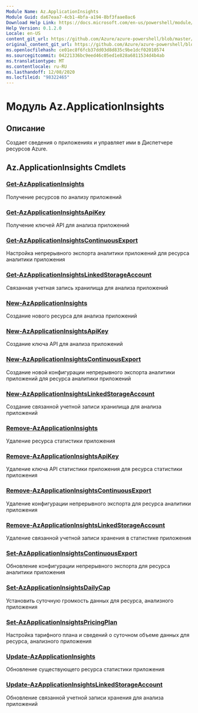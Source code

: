 ```yaml
---
Module Name: Az.ApplicationInsights
Module Guid: da67eaa7-4cb1-4bfa-a194-8bf3faae8ac6
Download Help Link: https://docs.microsoft.com/en-us/powershell/module/az.applicationinsights
Help Version: 0.1.2.0
Locale: en-US
content_git_url: https://github.com/Azure/azure-powershell/blob/master/src/ApplicationInsights/ApplicationInsights/help/Az.ApplicationInsights.md
original_content_git_url: https://github.com/Azure/azure-powershell/blob/master/src/ApplicationInsights/ApplicationInsights/help/Az.ApplicationInsights.md
ms.openlocfilehash: ce01ec8f6fcb37dd03d8d835c9be1dcf02010574
ms.sourcegitcommit: 04221336bc9eed46c05ed1e828a6811534d4b4ab
ms.translationtype: MT
ms.contentlocale: ru-RU
ms.lasthandoff: 12/08/2020
ms.locfileid: "98322465"
---
```

# Модуль Az.ApplicationInsights
## Описание
Создает сведения о приложениях и управляет ими в Диспетчере ресурсов Azure.

## Az.ApplicationInsights Cmdlets
### [Get-AzApplicationInsights](Get-AzApplicationInsights.md)
Получение ресурсов по анализу приложений

### [Get-AzApplicationInsightsApiKey](Get-AzApplicationInsightsApiKey.md)
Получение ключей API для анализа приложений

### [Get-AzApplicationInsightsContinuousExport](Get-AzApplicationInsightsContinuousExport.md)
Настройка непрерывного экспорта аналитики приложений для ресурса аналитики приложения

### [Get-AzApplicationInsightsLinkedStorageAccount](Get-AzApplicationInsightsLinkedStorageAccount.md)
Связанная учетная запись хранилища для анализа приложений

### [New-AzApplicationInsights](New-AzApplicationInsights.md)
Создание нового ресурса для анализа приложений

### [New-AzApplicationInsightsApiKey](New-AzApplicationInsightsApiKey.md)
Создание ключа API для анализа приложений

### [New-AzApplicationInsightsContinuousExport](New-AzApplicationInsightsContinuousExport.md)
Создание новой конфигурации непрерывного экспорта аналитики приложений для ресурса аналитики приложений

### [New-AzApplicationInsightsLinkedStorageAccount](New-AzApplicationInsightsLinkedStorageAccount.md)
Создание связанной учетной записи хранилища для анализа приложений

### [Remove-AzApplicationInsights](Remove-AzApplicationInsights.md)
Удаление ресурса статистики приложения

### [Remove-AzApplicationInsightsApiKey](Remove-AzApplicationInsightsApiKey.md)
Удаление ключа API статистики приложения для ресурса статистики приложения

### [Remove-AzApplicationInsightsContinuousExport](Remove-AzApplicationInsightsContinuousExport.md)
Удаление конфигурации непрерывного экспорта для ресурса аналитики приложения

### [Remove-AzApplicationInsightsLinkedStorageAccount](Remove-AzApplicationInsightsLinkedStorageAccount.md)
Удаление связанной учетной записи хранения в статистике приложения

### [Set-AzApplicationInsightsContinuousExport](Set-AzApplicationInsightsContinuousExport.md)
Обновление конфигурации непрерывного экспорта для ресурса аналитики приложения

### [Set-AzApplicationInsightsDailyCap](Set-AzApplicationInsightsDailyCap.md)
Установить суточную громкость данных для ресурса, анализного приложения

### [Set-AzApplicationInsightsPricingPlan](Set-AzApplicationInsightsPricingPlan.md)
Настройка тарифного плана и сведений о суточном объеме данных для ресурса, анализного приложения

### [Update-AzApplicationInsights](Update-AzApplicationInsights.md)
Обновление существующего ресурса статистики приложения

### [Update-AzApplicationInsightsLinkedStorageAccount](Update-AzApplicationInsightsLinkedStorageAccount.md)
Обновление связанной учетной записи хранения для анализа приложений


